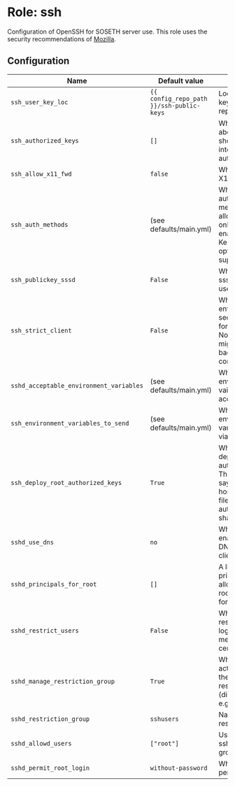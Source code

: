 # Role: ssh

Configuration of OpenSSH for SOSETH server use. This role uses the security
recommendations of [Mozilla](https://infosec.mozilla.org/guidelines/openssh.html).

## Configuration
| Name | Default value | Description |
| ---- | ------------- | ----------- |
| `ssh_user_key_loc` | `{{ config_repo_path }}/ssh-public-keys` | Location of user keys in this repository |
| `ssh_authorized_keys` | `[]` | Which of the above keys should we put into root's authorized_keys? |
| `ssh_allow_x11_fwd` | `false` | Whether to allow X11 forwarding |
| `ssh_auth_methods` | (see defaults/main.yml) | Which authentication methods to allow. By default, only pubkey is enabled, Kerberos is optionally supported |
| `ssh_publickey_sssd` | `False` | Whether to use sssd to get user's keys |
| `ssh_strict_client` | `False` | Whether to enforce strict security settings for the ssh client. Note that this might break backwards compatibility |
| `sshd_acceptable_environment_variables` | (see defaults/main.yml) | Which environment vairables to accept via ssh |
| `ssh_environment_variables_to_send` | (see defaults/main.yml) | Which environment variables to send via SSH |
| `ssh_deploy_root_authorized_keys` | `True` | Whether to deploy root's authorized keys. This is useful on, say, proxmox hosts where the file is automatically shared |
| `sshd_use_dns` | `no` | Whether to enable reverse DNS lookup for clients
| `sshd_principals_for_root` | `[]` | A list of principals to allow to ssh as root. Only useful for Kerberos |
| `sshd_restrict_users` | `False` | Whether to restrict ssh logins to members of a certain group |
| `sshd_manage_restriction_group` | `True` | Whether to actively manage the ssh restriction group (disable if it is in e.g. LDAP) |
| `sshd_restriction_group` | `sshusers` | Name of the ssh restriction group |
| `sshd_allowd_users` | `["root"]` | User to add to ssh restriction group |
| `sshd_permit_root_login` | `without-password` | Whether to permit root login |
